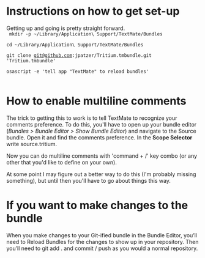 Instructions on how to get set-up
=================================
Getting up and going is pretty straight forward.  
  <code>
  mkdir -p ~/Library/Application\ Support/TextMate/Bundles  
  cd ~/Library/Application\ Support/TextMate/Bundles  
  git clone git@github.com:jpatzer/Tritium.tmbundle.git 'Tritium.tmbundle'  
  osascript -e 'tell app "TextMate" to reload bundles'  
  </code>

How to enable multiline comments
================================
The trick to getting this to work is to tell TextMate to recognize your comments preference. To do this, you'll have to open up your bundle editor (*Bundles > Bundle Editor > Show Bundle Editor*) and navigate to the Source bundle. Open it and find the comments preference. In the **Scope Selector** write source.tritium. 

Now you can do multiline comments with 'command + /' key combo (or any other that you'd like to define on your own).

At some point I may figure out a better way to do this (I'm probably missing something), but until then you'll have to go about things this way.

If you want to make changes to the bundle
=========================================
When you make changes to your Git-ified bundle in the Bundle Editor, you’ll need to Reload Bundles for the changes to show up in your repository. Then you’ll need to git add . and commit / push as you would a normal repository.